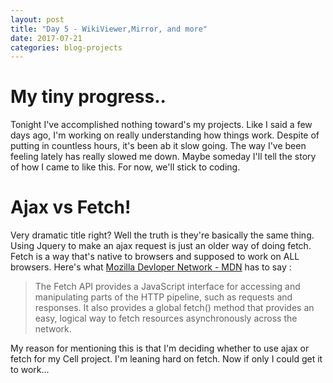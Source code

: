 ```yaml
---
layout: post
title: "Day 5 - WikiViewer,Mirror, and more"
date: 2017-07-21
categories: blog-projects
---
```

# My tiny progress..
Tonight I've accomplished nothing toward's my projects. Like I said a few days ago, I'm working on really understanding how things work.  Despite of putting in countless hours, it's been ab it slow going. The way I've been feeling lately has really slowed me down. Maybe someday I'll tell the story of how I came to like this. For now, we'll stick to coding. 

# **Ajax vs Fetch!**

Very dramatic title right? Well the truth is they're basically the same thing. Using Jquery to make an ajax request is just an older way of doing fetch. Fetch is a way that's native to browsers and supposed to work on ALL browsers. Here's what [Mozilla Devloper Network - MDN](https://developer.mozilla.org/en-US/docs/Web/API/Fetch_API/Using_Fetch) has to say : 
>The Fetch API provides a JavaScript interface for accessing and manipulating parts of the HTTP pipeline, such as requests and responses. It also provides a global fetch() method that provides an easy, logical way to fetch resources asynchronously across the network.

My reason for mentioning this is that I'm deciding whether to use ajax or fetch for my Cell project. I'm leaning hard on fetch. Now if only I could get it to work...
